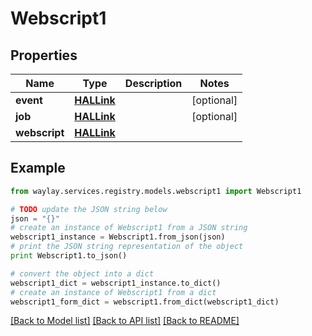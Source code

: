 # Webscript1


## Properties

Name | Type | Description | Notes
------------ | ------------- | ------------- | -------------
**event** | [**HALLink**](HALLink.md) |  | [optional] 
**job** | [**HALLink**](HALLink.md) |  | [optional] 
**webscript** | [**HALLink**](HALLink.md) |  | 

## Example

```python
from waylay.services.registry.models.webscript1 import Webscript1

# TODO update the JSON string below
json = "{}"
# create an instance of Webscript1 from a JSON string
webscript1_instance = Webscript1.from_json(json)
# print the JSON string representation of the object
print Webscript1.to_json()

# convert the object into a dict
webscript1_dict = webscript1_instance.to_dict()
# create an instance of Webscript1 from a dict
webscript1_form_dict = webscript1.from_dict(webscript1_dict)
```
[[Back to Model list]](../README.md#documentation-for-models) [[Back to API list]](../README.md#documentation-for-api-endpoints) [[Back to README]](../README.md)


